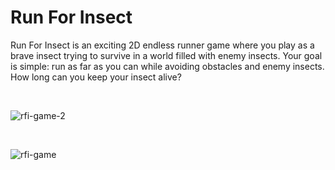 # Run For Insect

<p>
Run For Insect is an exciting 2D endless runner game where you play as a brave insect trying to survive in a world filled with enemy insects. Your goal is simple: run as far as you can while avoiding obstacles and enemy insects. How long can you keep your insect alive?
</p>

<br/>

![rfi-game-2](https://user-images.githubusercontent.com/87518350/132130068-6da907d0-e877-4cac-9e96-33fa9bbf9045.png)

<br/>

![rfi-game](https://user-images.githubusercontent.com/87518350/132130071-2b49a05f-18fd-496c-9b1a-3b2befb199e3.png)
